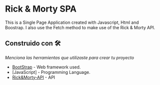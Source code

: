 # Rick & Morty SPA

This is a Single Page Application created with Javascript, Html and Boostrap. I also use the Fetch method to make use of the Rick & Morty API.

## Construido con 🛠️

_Menciona las herramientas que utilizaste para crear tu proyecto_

* [BootStrap](https://getbootstrap.com/) - Web framework used.
* [JavaScript] - Programming Language.
* [Rick&Morty-API](https://rickandmortyapi.com/) - API
